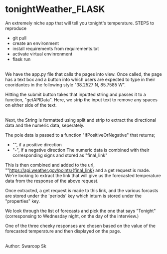 # tonightWeather_FLASK
An extremely niche app that will tell you tonight's temperature.
STEPS to reproduce
- git pull
- create an environment
- install requirements from requirements.txt
- activate virtual envinronment
- flask run


<br>
We have the app.py file that calls the pages into view.
Once called, the page has a text box and a button into which users are expected to type in their cooridantes in the following style "38.2527 N, 85.7585 W".

Hitting the submit button takes that inputted string and passes it to a function, "getAPIData".
Here, we strip the input text to remove any spaces on either side of the text.

<br>
Next, the String is formatted using split and strip to extract the directional data and the numeric data, seperately.

The pole data is passed to a function "ifPositiveOrNegative" that returns;
- "", if a positive direction
- "-", if a negative direction
The numeric data is combined with their corresponding signs and stored as "final_link"

This is then combined and added to the url, ""https://api.weather.gov/points/{final_link} and a get request is made.
We're looking to extract the link that will give us the forecasted temperature data from the response of the above request.

Once extracted, a get request is made to this link, and the various forcasts are stored under the 'periods' key which inturn is stored under the "properties" key.

We look through the  list of forecasts and pick the one that says "Tonight" (corresponsing to Wednesday night, on the day of the interview.)

One of the three cheeky responses are chosen based on the value of the forecasted temperature and then displayed on the page.

<br>
Author: Swaroop Sk
<br>

